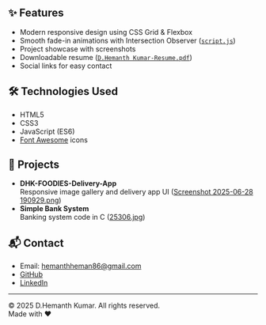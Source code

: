 
## ✨ Features

- Modern responsive design using CSS Grid & Flexbox
- Smooth fade-in animations with Intersection Observer ([`script.js`](script.js))
- Project showcase with screenshots
- Downloadable resume ([`D.Hemanth Kumar-Resume.pdf`](D.Hemanth%20Kumar-Resume.pdf))
- Social links for easy contact

## 🛠️ Technologies Used

- HTML5
- CSS3
- JavaScript (ES6)
- [Font Awesome](https://fontawesome.com/) icons

## 📸 Projects

- **DHK-FOODIES-Delivery-App**  
  Responsive image gallery and delivery app UI ([Screenshot 2025-06-28 190929.png](Screenshot%202025-06-28%20190929.png))
- **Simple Bank System**  
  Banking system code in C ([25306.jpg](25306.jpg))

## 📬 Contact

- Email: hemanthheman86@gmail.com
- [GitHub](https://github.com/hemanth304050)
- [LinkedIn](https://www.linkedin.com/in/hemanth-kumar-5b758b258?utm_source=share&utm_campaign=share_via&utm_content=profile&utm_medium=android_app)

---

© 2025 D.Hemanth Kumar. All rights reserved.  
Made with ❤️